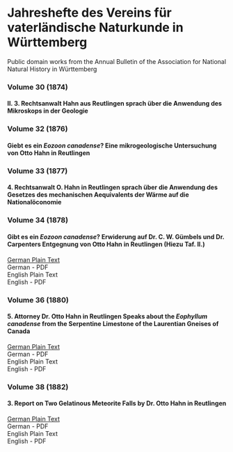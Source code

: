 # Jahreshefte des Vereins für vaterländische Naturkunde in Württemberg

Public domain works from the Annual Bulletin of the Association for National Natural History in Württemberg

### Volume 30 (1874)

#### II. 3. Rechtsanwalt Hahn aus Reutlingen sprach über die Anwendung des Mikroskops in der Geologie

### Volume 32 (1876)

#### Giebt es ein _Eozoon canadense_? Eine mikrogeologische Untersuchung von Otto Hahn in Reutlingen

### Volume 33 (1877)

#### 4. Rechtsanwalt O. Hahn in Reutlingen sprach über die Anwendung des Gesetzes des mechanischen Aequivalents der Wärme auf die Nationalöconomie

### Volume 34 (1878)

#### Gibt es ein _Eozoon canadense_? Erwiderung auf Dr. C. W. Gümbels und Dr. Carpenters Entgegnung von Otto Hahn in Reutlingen (Hiezu Taf. II.)

[German Plain Text](34/full-text-german.md)  
German - PDF  
English Plain Text  
English - PDF  

### Volume 36 (1880)

#### 5. Attorney Dr. Otto Hahn in Reutlingen Speaks about the _Eophyllum canadense_ from the Serpentine Limestone of the Laurentian Gneises of Canada

[German Plain Text](36/full-text-german.md#5-rechtsanwalt-dr-otto-hahn-in-reutlingen-sprach-über-das-eophyllum-canadense-aus-dem-serpentinkalk-des-laurentian-gneisses-von-canada)  
German - PDF  
English Plain Text  
English - PDF  

### Volume 38 (1882)

#### 3. Report on Two Gelatinous Meteorite Falls by Dr. Otto Hahn in Reutlingen

[German Plain Text](38/full-text-german.md#3-bericht-über-zwei-gallertmeteoritenfälle-von-dr-otto-hahn-in-reutlingen)  
German - PDF  
English Plain Text  
English - PDF  

